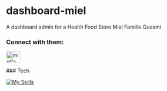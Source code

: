 # dashboard-miel
A dashboard admin for a Health Food Store  Miel Famille Guesmi 
  <h3 align="left">Connect with them:</h3>
<p align="left">
<a href="https://instagram.com/mielfamilleguesmi" target="blank"><img align="center" src="https://raw.githubusercontent.com/rahuldkjain/github-profile-readme-generator/master/src/images/icons/Social/instagram.svg" alt="mielfamilleguesmi" height="30" width="40" /></a>
</p>
### Tech

[![My Skills](https://skillicons.dev/icons?i=html,css,materialui,tailwind,js,react,nextjs,redux,nodejs,express,mongodb,git,c,python,mysql,aws,linux,postman,vscode)](https://skillicons.dev)
